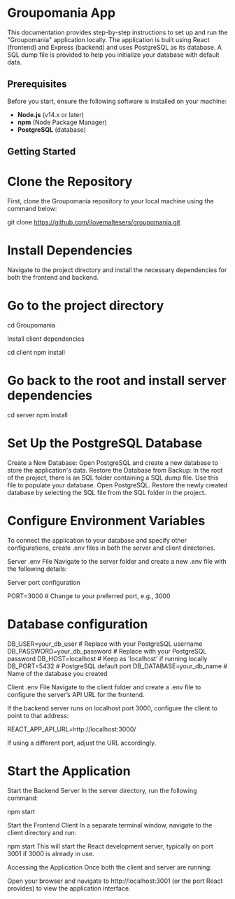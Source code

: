 # Groupomania App

This documentation provides step-by-step instructions to set up and run the "Groupomania" application locally. The application is built using React (frontend) and Express (backend) and uses PostgreSQL as its database. A SQL dump file is provided to help you initialize your database with default data.

## Prerequisites

Before you start, ensure the following software is installed on your machine:

- **Node.js** (v14.x or later)
- **npm** (Node Package Manager)
- **PostgreSQL** (database)

## Getting Started

# Clone the Repository

First, clone the Groupomania repository to your local machine using the command below:

git clone https://github.com/ilovemaltesers/groupomania.git

# Install Dependencies

Navigate to the project directory and install the necessary dependencies for both the frontend and backend.

# Go to the project directory

cd Groupomania

Install client dependencies

cd client
npm install

# Go back to the root and install server dependencies

cd server
npm install

# Set Up the PostgreSQL Database

Create a New Database:
Open PostgreSQL and create a new database to store the application's data.
Restore the Database from Backup:
In the root of the project, there is an SQL folder containing a SQL dump file. Use this file to populate your database.
Open PostgreSQL.
Restore the newly created database by selecting the SQL file from the SQL folder in the project.

# Configure Environment Variables

To connect the application to your database and specify other configurations, create .env files in both the server and client directories.

Server .env File
Navigate to the server folder and create a new .env file with the following details:

Server port configuration

PORT=3000 # Change to your preferred port, e.g., 3000

# Database configuration

DB_USER=your_db_user # Replace with your PostgreSQL username
DB_PASSWORD=your_db_password # Replace with your PostgreSQL password
DB_HOST=localhost # Keep as 'localhost' if running locally
DB_PORT=5432 # PostgreSQL default port
DB_DATABASE=your_db_name # Name of the database you created

Client .env File
Navigate to the client folder and create a .env file to configure the server’s API URL for the frontend.

If the backend server runs on localhost port 3000, configure the client to point to that address:

REACT_APP_API_URL=http://localhost:3000/

If using a different port, adjust the URL accordingly.

# Start the Application

Start the Backend Server
In the server directory, run the following command:

npm start

Start the Frontend Client
In a separate terminal window, navigate to the client directory and run:

npm start
This will start the React development server, typically on port 3001 if 3000 is already in use.

Accessing the Application
Once both the client and server are running:

Open your browser and navigate to http://localhost:3001 (or the port React provides) to view the application interface.

```

```
